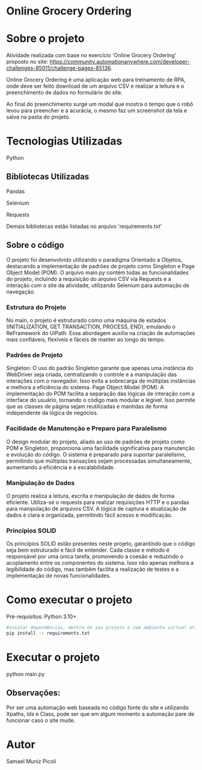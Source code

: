 # Online Grocery Ordering

# Sobre o projeto

Atividade realizada com base no exercício 'Online Grocery Ordering' proposto no site: https://community.automationanywhere.com/developer-challenges-85011/challenge-pages-85136.

Online Grocery Ordering é uma aplicação web para treinamento de RPA, onde deve ser feito download de um arquivo CSV e realizar a leitura e o preenchimento de dados no formulário do site.

Ao final do preenchimento surge um modal que mostra o tempo que o robô levou para preencher e a acurácia, o mesmo faz um screenshot da tela e salva na pasta do projeto.


# Tecnologias Utilizadas

Python

## Bibliotecas Utilizadas

Pandas

Selenium

Requests

Demais bibliotecas estão listadas no arquivo 'requirements.txt'

## Sobre o código

O projeto foi desenvolvido utilizando o paradigma Orientado a Objetos, destacando a implementação de padrões de projeto como Singleton e Page Object Model (POM). O arquivo main.py contém todas as funcionalidades do projeto, incluindo a requisição do arquivo CSV via Requests e a interação com o site da atividade, utilizando Selenium para automação de navegação.

### Estrutura do Projeto
No main, o projeto é estruturado como uma máquina de estados (INITIALIZATION, GET TRANSACTION, PROCESS, END), emulando o ReFramework do UiPath. Essa abordagem auxilia na criação de automações mais confiáveis, flexíveis e fáceis de manter ao longo do tempo.

### Padrões de Projeto
Singleton: O uso do padrão Singleton garante que apenas uma instância do WebDriver seja criada, centralizando o controle e a manipulação das interações com o navegador. Isso evita a sobrecarga de múltiplas instâncias e melhora a eficiência do sistema.
Page Object Model (POM): A implementação do POM facilita a separação das lógicas de interação com a interface do usuário, tornando o código mais modular e legível. Isso permite que as classes de página sejam reutilizadas e mantidas de forma independente da lógica de negócios.


### Facilidade de Manutenção e Preparo para Paralelismo
O design modular do projeto, aliado ao uso de padrões de projeto como POM e Singleton, proporciona uma facilidade significativa para manutenção e evolução do código. O sistema é preparado para suportar paralelismo, permitindo que múltiplas transações sejam processadas simultaneamente, aumentando a eficiência e a escalabilidade.

### Manipulação de Dados
O projeto realiza a leitura, escrita e manipulação de dados de forma eficiente. Utiliza-se o requests para realizar requisições HTTP e o pandas para manipulação de arquivos CSV. A lógica de captura e atualização de dados é clara e organizada, permitindo fácil acesso e modificação.


### Princípios SOLID
Os princípios SOLID estão presentes neste projeto, garantindo que o código seja bem estruturado e fácil de entender. Cada classe e método é responsável por uma única tarefa, promovendo a coesão e reduzindo o acoplamento entre os componentes do sistema. Isso não apenas melhora a legibilidade do código, mas também facilita a realização de testes e a implementação de novas funcionalidades.

# Como executar o projeto
Pré-requisitos: Python 3.10+

```bash
#insalar dependências, dentro do seu projeto e com ambiente virtual ativo:
pip install -r requirements.txt
```

# Executar o projeto
python main.py

## Observações:

Por ser uma automação web baseada no código fonte do site e utilizando Xpaths, Ids e Class, pode ser que em 
algum momento a automação pare de funcionar caso o site mude.

# Autor
Samael Muniz Picoli
